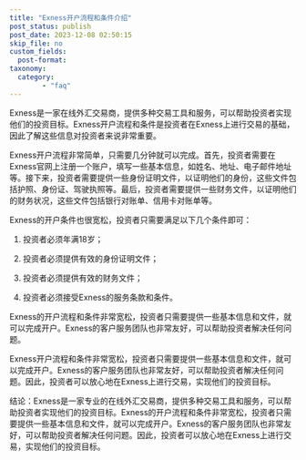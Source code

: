 ```yaml
---
title: "Exness开户流程和条件介绍"
post_status: publish
post_date: 2023-12-08 02:50:15
skip_file: no
custom_fields: 
  post-format: 
taxonomy:
  category:
        - "faq"
---
```


Exness是一家在线外汇交易商，提供多种交易工具和服务，可以帮助投资者实现他们的投资目标。Exness开户流程和条件是投资者在Exness上进行交易的基础，因此了解这些信息对投资者来说非常重要。

Exness开户流程非常简单，只需要几分钟就可以完成。首先，投资者需要在Exness官网上注册一个账户，填写一些基本信息，如姓名、地址、电子邮件地址等。接下来，投资者需要提供一些身份证明文件，以证明他们的身份，这些文件包括护照、身份证、驾驶执照等。最后，投资者需要提供一些财务文件，以证明他们的财务状况，这些文件包括银行对账单、信用卡对账单等。

Exness的开户条件也很宽松，投资者只需要满足以下几个条件即可：

1. 投资者必须年满18岁；

2. 投资者必须提供有效的身份证明文件；

3. 投资者必须提供有效的财务文件；

4. 投资者必须接受Exness的服务条款和条件。

Exness的开户流程和条件非常宽松，投资者只需要提供一些基本信息和文件，就可以完成开户。Exness的客户服务团队也非常友好，可以帮助投资者解决任何问题。

Exness开户流程和条件非常宽松，投资者只需要提供一些基本信息和文件，就可以完成开户。Exness的客户服务团队也非常友好，可以帮助投资者解决任何问题。因此，投资者可以放心地在Exness上进行交易，实现他们的投资目标。

结论：Exness是一家专业的在线外汇交易商，提供多种交易工具和服务，可以帮助投资者实现他们的投资目标。Exness的开户流程和条件非常宽松，投资者只需要提供一些基本信息和文件，就可以完成开户。Exness的客户服务团队也非常友好，可以帮助投资者解决任何问题。因此，投资者可以放心地在Exness上进行交易，实现他们的投资目标。
